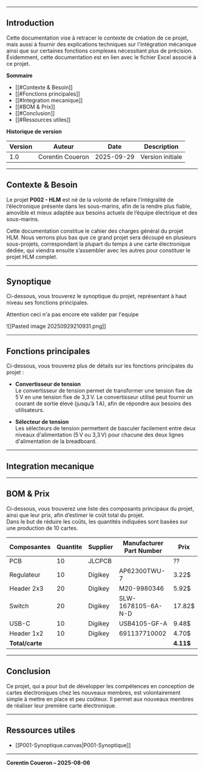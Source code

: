 
---
## Introduction

Cette documentation vise à retracer le contexte de création de ce projet, mais aussi à fournir des explications techniques sur l'intégration mécanique ainsi que sur certaines fonctions complexes nécessitant plus de précision. Évidemment, cette documentation est en lien avec le fichier Excel associé à ce projet.

**Sommaire**

- [[#Contexte & Besoin]]
- [[#Fonctions principales]]
- [[#Integration mecanique]]
- [[#BOM & Prix]]
- [[#Conclusion]]
- [[#Ressources utiles]]

**Historique de version**

| Version | Auteur           | Date       | Description      |
| ------- | ---------------- | ---------- | ---------------- |
| 1.0     | Corentin Coueron | 2025-09-29 | Version initiale |

---
## Contexte & Besoin

Le projet **P002 - HLM** est né de la volonté de refaire l’intégralité de l’électronique présente dans les sous-marins, afin de la rendre plus fiable, amovible et mieux adaptée aux besoins actuels de l’équipe électrique et des sous-marins.

Cette documentation constitue le cahier des charges général du projet HLM. Nous verrons plus bas que ce grand projet sera découpé en plusieurs sous-projets, correspondant la plupart du temps à une carte électronique dédiée, qui viendra ensuite s’assembler avec les autres pour constituer le projet HLM complet.

---
## Synoptique

Ci-dessous, vous trouverez le synoptique du projet, représentant à haut niveau ses fonctions principales.

Attention ceci n'a pas encore ete valider par l'equipe

![[Pasted image 20250929210931.png]]



---
## Fonctions principales

Ci-dessous, vous trouverez plus de détails sur les fonctions principales du projet :

- **Convertisseur de tension**  
    Le convertisseur de tension permet de transformer une tension fixe de 5 V en une tension fixe de 3,3 V. Le convertisseur utilisé peut fournir un courant de sortie élevé (jusqu’à 1 A), afin de répondre aux besoins des utilisateurs.
    
- **Sélecteur de tension**  
    Les sélecteurs de tension permettent de basculer facilement entre deux niveaux d'alimentation (5 V ou 3,3 V) pour chacune des deux lignes d'alimentation de la breadboard.


---
## Integration mecanique





---
## BOM & Prix

Ci-dessous, vous trouverez une liste des composants principaux du projet, ainsi que leur prix, afin d’estimer le coût total du projet.  
Dans le but de réduire les coûts, les quantités indiquées sont basées sur une production de 10 cartes.

| Composantes     | Quantite | Supplier | Manufacturer Part Number | Prix      |
| --------------- | -------- | -------- | ------------------------ | --------- |
| PCB             | 10       | JLCPCB   |                          | ??        |
| Regulateur      | 10       | Digikey  | AP62300TWU-7             | 3.22$     |
| Header 2x3      | 20       | Digikey  | M20-9980346              | 5.92$     |
| Switch          | 20       | Digikey  | SLW-1678105-6A-N-D       | 17.82$    |
| USB-C           | 10       | Digikey  | USB4105-GF-A             | 9.48$     |
| Header 1x2      | 10       | Digikey  | 691137710002             | 4.70$     |
| **Total/carte** |          |          |                          | **4.11$** |

---
## Conclusion

Ce projet, qui a pour but de développer les compétences en conception de cartes électroniques chez les nouveaux membres, est volontairement simple à mettre en place et peu coûteux. Il permet aux nouveaux membres de réaliser leur première carte électronique.

---
## Ressources utiles

- [[P001-Synoptique.canvas|P001-Synoptique]]

---
**Corentin Coueron – 2025-08-06**
